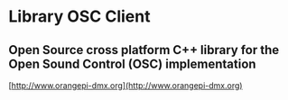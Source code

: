 # Library OSC Client
## Open Source cross platform C++ library for the Open Sound Control (OSC) implementation


[http://www.orangepi-dmx.org](http://www.orangepi-dmx.org)


